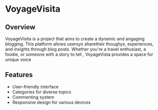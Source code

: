 # VoyageVisita 


## Overview 

VoyageVisita is a project that aims to create a dynamic and angaging blogging. This platform allows usersyo sharetheir thoughys, experiences, and insights through blog posts. Whether you're a travel enthusiast, a foodie, or someone with a story to tell , VoyageVista provides a space for unique voice

## Features

- User-friendly interface
- Categories for diverse topics
- Commenting system
- Responsive design for various devices
